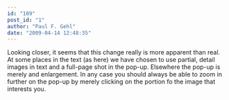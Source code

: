 ```yaml
---
id: "109"
post_id: "1"
author: "Paul F. Gehl"
date: "2009-04-14 12:48:35"
---
```

Looking closer, it seems that this change really is more apparent than real. At some places in the text (as here) we have chosen to use partial, detail images in text and a full-page shot in the pop-up. Elsewhere the pop-up is merely and enlargement. In any case you should always be able to zoom in further on the pop-up by merely clicking on the portion fo the image that interests you.

